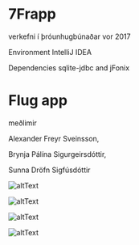 # 7Frapp

verkefni í þróunhugbúnaðar vor 2017

Environment IntelliJ IDEA

Dependencies sqlite-jdbc and jFonix

# Flug app

meðlimir 

Alexander Freyr Sveinsson,

Brynja Pálína Sigurgeirsdóttir,

Sunna Dröfn Sigfúsdóttir

![altText](7Frapp/7Frapp1.PNG)

![altText](7Frapp/7Frapp2.PNG)

![altText](7Frapp/7Frapp3.PNG)

![altText](7Frapp/7Frapp4.PNG)
